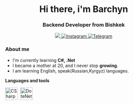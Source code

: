 <div id="header" align="center">
    <h1>Hi there, i'm Barchyn</h1>
    <h3>Backend Developer from Bishkek</h3>
  
 <a href="https://www.linkedin.com/in/barchyn-toichubek-kyzy-219060207" target="_blank">
    <img src="https://img.shields.io/badge/LinkedIn-blue?style=for-the-badge&logo=linkedin&logoColor=white" alt"Linkedin"/>
 </a>
 <a href="https://instagram.com/___barchyn_?igshid=OGQ5ZDc2ODk2ZA==" target="_blank">
    <img src="https://img.shields.io/badge/Instagram-blue?style=for-the-badge&logo=instagram&logoColor=white"  alt="Instagram">
 </a>
  <a href="https://t.me/Barchyn0" target="_blank">
    <img src="https://img.shields.io/badge/Telegram-blue?style=for-the-badge&logo=telegram&logoColor=white" alt="Telegram">
  </a>
</div>

 ### About me
 - I'm currently learning **C#, .Net**
 - I became a mother at 20, and I never stop **growing**.
 - I am learning English, speak(Russian,Kyrgyz) languages.

**Languages and tools**
<div>
<img src="https://cdn.jsdelivr.net/gh/devicons/devicon/icons/csharp/csharp-original.svg"
title="CSharp" width="40" height="40"/>&nbsp;
<img src="https://cdn.jsdelivr.net/gh/devicons/devicon/icons/dotnetcore/dotnetcore-original.svg"
title="DoteNet" width="40" height="40"/>&nbsp;
</div>

 
